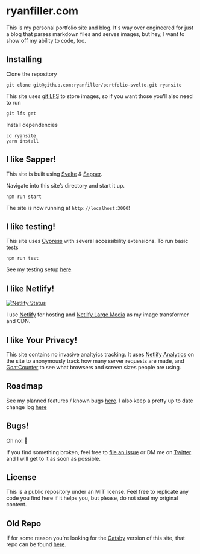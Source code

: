 # ryanfiller.com

This is my personal portfolio site and blog. It's way over engineered for just a blog that parses markdown files and serves images, but hey, I want to show off my ability to code, too.

## Installing

Clone the repository

``` shell
git clone git@github.com:ryanfiller/portfolio-svelte.git ryansite
```

This site uses [git LFS](https://git-lfs.github.com/) to store images, so if you want those you'll also need to run

``` shell
git lfs get
```

Install dependencies

``` shell
cd ryansite
yarn install
```

## I like Sapper!

This site is built using [Svelte](https://svelte.dev/) & [Sapper](https://sapper.svelte.dev/).

Navigate into this site’s directory and start it up.

``` shell
npm run start
```

The site is now running at `http://localhost:3000`!

## I like testing!

This site uses [Cypress](https://www.cypress.io/) with several accessibility extensions. To run basic tests

``` shell
npm run test
```

See my testing setup [here](https://github.com/ryanfiller/portfolio-svelte/tree/main/cypress)

## I like Netlify!

[![Netlify Status](https://api.netlify.com/api/v1/badges/2a2468bd-7002-493e-a56d-1ddc2ffd2efc/deploy-status)](https://app.netlify.com/sites/ryanfiller-svelte/deploys)

I use [Netlify](https://www.netlify.com/) for hosting and [Netlify Large Media](https://www.netlify.com/products/large-media/) as my image transformer and CDN.

## I like Your Privacy!
This site contains no invasive analtyics tracking. It uses  [Netlify Analytics](https://www.netlify.com/products/analytics/) on the site to anonymously track how many server requests are made, and [GoatCounter](https://www.goatcounter.com/) to see what browsers and screen sizes people are using.

## Roadmap

See my planned features / known bugs [here](https://github.com/ryanfiller/portfolio-svelte/projects/1).
I also keep a pretty up to date change log [here](http://ryanfiller.com/changes)

## Bugs!

Oh no! 🐜

If you find something broken, feel free to [file an issue](https://github.com/ryanfiller/portfolio-svelte/issues) or DM me on [Twitter](https://twitter.com/ryanfiller_) and I will get to it as soon as possible.

## License

This is a public repository under an MIT license. Feel free to replicate any code you find here if it helps you, but please, do not steal my original content.

## Old Repo

If for some reason you're looking for the [Gatsby](https://www.gatsbyjs.com/) version of this site, that repo can be found [here](https://github.com/ryanfiller/portfolio-gatsby-v2).